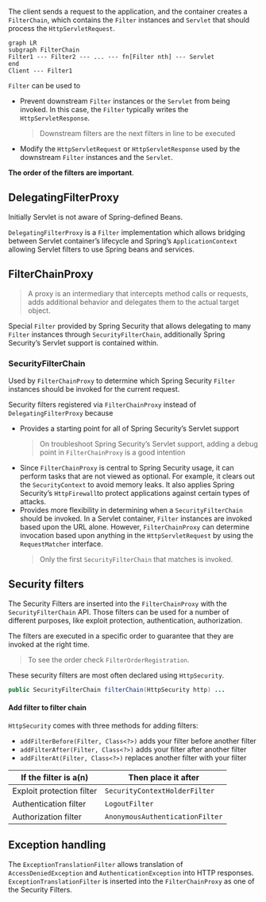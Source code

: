 The client sends a request to the application, and the container creates a `FilterChain`, which contains the `Filter` instances and `Servlet` that should process the `HttpServletRequest`.

```mermaid
graph LR
subgraph FilterChain
Filter1 --- Filter2 --- ... --- fn[Filter nth] --- Servlet 
end
Client --- Filter1
```

`Filter` can be used to
* Prevent downstream `Filter` instances or the `Servlet` from being invoked. In this case, the `Filter` typically writes the `HttpServletResponse`.
  > Downstream filters are the next filters in line to be executed
  
-  Modify the `HttpServletRequest` or `HttpServletResponse` used by the downstream `Filter` instances and the `Servlet`.

**The order of the filters are important**.
## DelegatingFilterProxy
Initially Servlet is not aware of Spring-defined Beans. 

`DelegatingFilterProxy` is a `Filter` implementation which allows bridging between Servlet container’s lifecycle and Spring’s `ApplicationContext` allowing Servlet filters to use Spring beans and services.
## FilterChainProxy
> A proxy is an intermediary that intercepts method calls or requests, adds additional behavior and delegates them to the actual target object.

Special `Filter` provided by Spring Security that allows delegating to many `Filter` instances through `SecurityFilterChain`, additionally Spring Security’s Servlet support is contained within.
### SecurityFilterChain
Used by `FilterChainProxy` to determine which Spring Security `Filter` instances should be invoked for the current request.

Security filters registered via `FilterChainProxy` instead of `DelegatingFilterProxy` because
* Provides a starting point for all of Spring Security’s Servlet support
  > On troubleshoot Spring Security’s Servlet support, adding a debug point in `FilterChainProxy` is a good intention
* Since `FilterChainProxy` is central to Spring Security usage, it can perform tasks that are not viewed as optional. For example, it clears out the `SecurityContext` to avoid memory leaks. It also applies Spring Security’s `HttpFirewall`to protect applications against certain types of attacks.
* Provides more flexibility in determining when a `SecurityFilterChain` should be invoked. In a Servlet container, `Filter` instances are invoked based upon the URL alone. However, `FilterChainProxy` can determine invocation based upon anything in the `HttpServletRequest` by using the `RequestMatcher` interface.
  > Only the first `SecurityFilterChain` that matches is invoked.
## Security filters
The Security Filters are inserted into the `FilterChainProxy` with the `SecurityFilterChain` API. Those filters can be used for a number of different purposes, like exploit protection, authentication, authorization.

The filters are executed in a specific order to guarantee that they are invoked at the right time.
> To see the order check `FilterOrderRegistration`.

These security filters are most often declared using `HttpSecurity`.
```java
public SecurityFilterChain filterChain(HttpSecurity http) ...
```
#### Add filter to filter chain
`HttpSecurity`  comes with three methods for adding filters:
*   `addFilterBefore(Filter, Class<?>)`  adds your filter before another filter
*   `addFilterAfter(Filter, Class<?>)`  adds your filter after another filter
*   `addFilterAt(Filter, Class<?>)`  replaces another filter with your filter

| If the filter is a(n) | Then place it after |
|--|--|
| Exploit protection filter | `SecurityContextHolderFilter` |
| Authentication filter | `LogoutFilter` |
| Authorization filter | `AnonymousAuthenticationFilter` |
## Exception handling
The `ExceptionTranslationFilter` allows translation of `AccessDeniedException` and `AuthenticationException` into HTTP responses.
`ExceptionTranslationFilter` is inserted into the `FilterChainProxy` as one of the Security Filters.
<!--stackedit_data:
eyJoaXN0b3J5IjpbLTE4MjgxNTM5MDZdfQ==
-->